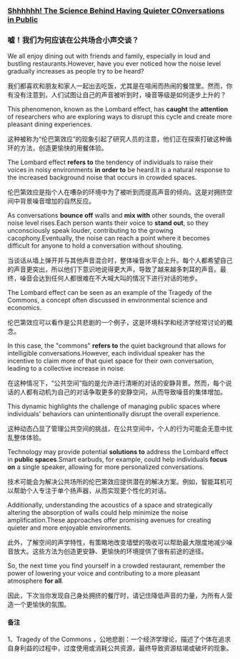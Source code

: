 ### [Shhhhhh! The Science Behind Having Quieter COnversations in Public](https://web.shanbay.com/reading/web-news/articles/xrfgi)
### 嘘！我们为何应该在公共场合小声交谈？

We all enjoy dining out with friends and family, especially in loud and bustling restaurants.However, have you ever noticed how the noise level gradually increases as people try to be heard?

我们都喜欢和朋友和家人一起出去吃饭，尤其是在喧闹而热闹的餐馆里。然而，你有没有注意到，人们试图让自己的声音被听到时，噪音等级是如何逐步上升的？

This phenomenon, known as the Lombard effect, has **caught** the **attention** of researchers who are exploring ways to disrupt this cycle and create more pleasant dining experiences.

这种被称为“伦巴第效应”的现象引起了研究人员的注意，他们正在探索打破这种循环的方法，创造更愉快的用餐体验。

The Lombard effect **refers to** the tendency of individuals to raise their voices in noisy environments **in order to** be heard.It is a natural response to the increased background noise that occurs in crowded spaces.

伦巴第效应是指个人在嘈杂的环境中为了被听到而提高声音的倾向。这是对拥挤空间中背景噪音增加的自然反应。

As conversations **bounce off** walls and **mix with** other sounds, the overall noise level rises.Each person wants their voice to **stand out**, so they unconsciously speak louder, contributing to the growing cacophony.Eventually, the noise can reach a point where it becomes difficult for anyone to hold a conversation without shouting.

当谈话从墙上弹开并与其他声音混合时，整体噪音水平会上升。每个人都希望自己的声音更突出，所以他们下意识地说得更大声，导致了越来越多刺耳的声音。最终，噪音会达到任何人都很难在不大喊大叫的情况下进行对话的地步。

The Lombard effect can be seen as an example of the Tragedy of the Commons, a concept often discussed in environmental science and economics.

伦巴第效应可以看作是公共悲剧的一个例子，这是环境科学和经济学经常讨论的概念。

In this case, the "commons" **refers to** the quiet background that allows for intelligible conversations.However, each individual speaker has the incentive to claim more of that quiet space for their own conversation, leading to a collective increase in noise.

在这种情况下，“公共空间”指的是允许进行清晰的对话的安静背景。然而，每个说话的人都有动机为自己的对话争取更多的安静空间，从而导致噪音的集体增加。

This dynamic highlights the challenge of managing public spaces where individuals' behaviors can unintentionally disrupt the overall experience.

这种动态凸显了管理公共空间的挑战，在公共空间中，个人的行为可能会无意中扰乱整体体验。

Technology may provide potential **solutions to** address the Lombard effect in **public spaces**.Smart earbuds, for example, could help individuals **focus on** a single speaker, allowing for more personalized conversations.

技术可能会为解决公共场所的伦巴第效应提供潜在的解决方案。例如，智能耳机可以帮助个人专注于单个扬声器，从而实现更个性化的对话。

Additionally, understanding the acoustics of a space and strategically altering the absorption of walls could help minimize the noise amplification.These approaches offer promising avenues for creating quieter and more enjoyable environments.

此外，了解空间的声学特性，有策略地改变墙壁的吸收可以帮助最大限度地减少噪音放大。这些方法为创造更安静、更愉快的环境提供了很有前途的途径。

So, the next time you find yourself in a crowded restaurant, remember the power of lowering your voice and contributing to a more pleasant atmosphere **for all**.

因此，下次当你发现自己身处拥挤的餐厅时，请记住降低声音的力量，为所有人营造一个更愉快的氛围。

#### 备注
1、Tragedy of the Commons ，公地悲剧：一个经济学理论，描述了个体在追求自身利益的过程中，过度使用或消耗公共资源，最终导致资源枯竭或破坏的现象。